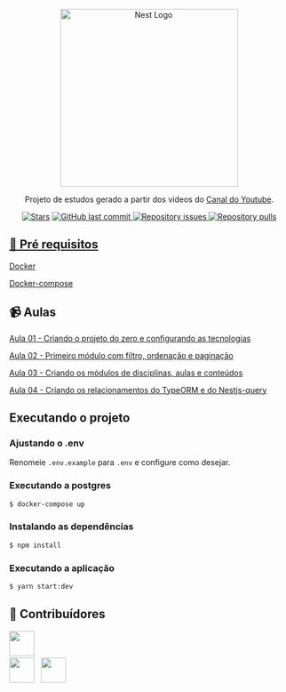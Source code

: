 <p align="center">
  <a href="http://nestjs.com/" target="blank"><img src="https://nestjs.com/img/logo_text.svg" width="320" alt="Nest Logo" /></a>
</p>
 
  <p align="center">Projeto de estudos gerado a partir dos vídeos do <a href="https://youtube.com/angelogluz" target="blank">Canal do Youtube</a>.</p>
    <p align="center">
<a href="https://github.com/angelogluz/NestJS-Nestjs-query/stargazers"><img src="https://img.shields.io/github/stars/angelogluz/NestJS-Nestjs-query" alt="Stars" /></a>

  <a href="https://github.com/angelogluz/NestJS-Nestjs-query/commits/master">
    <img alt="GitHub last commit" src="https://img.shields.io/github/last-commit/angelogluz/NestJS-Nestjs-query.svg">
  </a>
    <a href="https://github.com/angelogluz/NestJS-Nestjs-query/issues">
    <img alt="Repository issues" src="https://img.shields.io/github/issues/angelogluz/NestJS-Nestjs-query.svg">
  </a>
    <a href="https://github.com/angelogluz/NestJS-Nestjs-query/pulls">
    <img alt="Repository pulls" src="https://img.shields.io/github/issues-pr/angelogluz/NestJS-Nestjs-query.svg">
</p>


## 🔐 Pré requisitos

<a href="https://www.docker.com/">Docker</a> &nbsp;
  
<a href="https://docs.docker.com/compose/install/">Docker-compose</a> &nbsp;

## 📹 Aulas
<a href="https://youtu.be/I9JgydtNd7k">Aula 01 - Criando o projeto do zero e configurando as tecnologias</a> &nbsp;

<a href="https://youtu.be/QdT87YciYVc">Aula 02 - Primeiro módulo com filtro, ordenação e paginação</a> &nbsp;

<a href="https://youtu.be/Yw0qLUjsR9o">Aula 03 - Criando os módulos de disciplinas, aulas e conteúdos</a> &nbsp;

<a href="https://youtu.be/iaFNP-2Ke-w">Aula 04 - Criando os relacionamentos do TypeORM e do Nestjs-query</a> &nbsp;

## Executando o projeto 
### Ajustando o .env
  Renomeie ``.env.example`` para ``.env`` e configure como desejar.
  
### Executando a postgres

```bash
$ docker-compose up
```

### Instalando as dependências
  
```bash
$ npm install
```

### Executando a aplicação

```bash
$ yarn start:dev
```

## 🤝 Contribuídores

<a href="https://github.com/angelogluz"><img src="https://github.com/angelogluz.png" width="45" height="45"></a> &nbsp;
</br>
<a href="https://github.com/KarolineKS"><img src="https://github.com/KarolineKS.png" width="45" height="45"></a> &nbsp;
<a href="https://github.com/juniord8"><img src="https://github.com/juniord8.png" width="45" height="45"></a> &nbsp;

